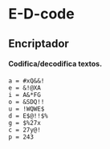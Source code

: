 # E-D-code
## Encriptador

#### Codifica/decodifica textos.

    a = #xQ&&!
    e = &!@XA
    i = A&*FG
    o = &SDQ!!
    u = !WQWE$
    d = E$@!!$%
    g = $%27x
    c = 27y@!
    p = 243
